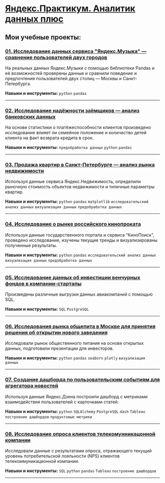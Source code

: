 # [**Яндекс.Практикум. Аналитик данных плюс**](https://practicum.yandex.ru/profile/data-analyst-plus/)  

## **Мои учебные проекты:**  

### **[01. Исследование данных сервиса "Яндекс.Музыка" — сравнение пользователей двух городов](https://github.com/DMiheev-DAplus/educational-project/blob/main/01%20%D0%98%D1%81%D1%81%D0%BB%D0%B5%D0%B4%D0%BE%D0%B2%D0%B0%D0%BD%D0%B8%D0%B5%20%D0%B4%D0%B0%D0%BD%D0%BD%D1%8B%D1%85%20%D1%81%D0%B5%D1%80%D0%B2%D0%B8%D1%81%D0%B0%20%D0%AF%D0%BD%D0%B4%D0%B5%D0%BA%D1%81-%D0%9C%D1%83%D0%B7%D1%8B%D0%BA%D0%B0.ipynb)**
На реальных данных Яндекс.Музыки c помощью библиотеки Pandas и её возможностей проверены данные и сравнили поведение и предпочтения пользователей двух столиц — Москвы и Санкт-Петербурга.

**Навыки и инструменты:** `python` `pandas`

---
### **[02. Исследование надёжности заёмщиков — анализ банковских данных](https://github.com/DMiheev-DAplus/educational-project/blob/main/02%20%D0%98%D1%81%D1%81%D0%BB%D0%B5%D0%B4%D0%BE%D0%B2%D0%B0%D0%BD%D0%B8%D0%B5%20%D0%BD%D0%B0%D0%B4%D1%91%D0%B6%D0%BD%D0%BE%D1%81%D1%82%D0%B8%20%D0%B7%D0%B0%D1%91%D0%BC%D1%89%D0%B8%D0%BA%D0%BE%D0%B2.ipynb)**
На основе статистики о платёжеспособности клиентов произведено исследование влияет ли семейное положение и количество детей клиента на факт возврата кредита в срок.

**Навыки и инструменты:** `предобработка данных` `python` `pandas`

---

### **[03. Продажа квартир в Санкт-Петербурге — анализ рынка недвижимости](https://github.com/DMiheev-DAplus/educational-project/blob/main/03%20%D0%9F%D1%80%D0%BE%D0%B4%D0%B0%D0%B6%D0%B0%20%D0%BA%D0%B2%D0%B0%D1%80%D1%82%D0%B8%D1%80%20%D0%B2%20%D0%A1%D0%B0%D0%BD%D0%BA%D1%82-%D0%9F%D0%B5%D1%82%D0%B5%D1%80%D0%B1%D1%83%D1%80%D0%B3%D0%B5.ipynb)**
Используя данные сервиса Яндекс.Недвижимость, определили рыночную стоимость объектов недвижимости и типичные параметры квартир.

**Навыки и инструменты:** `python` `pandas` `matplotlib` `исследовательский анализ данных` `визуализация данных` `предобработка данных`

---

### **[04. Исследование о рынке российского кинопроката](https://github.com/DMiheev-DAplus/educational-project/blob/main/04%20%D0%98%D1%81%D1%81%D0%BB%D0%B5%D0%B4%D0%BE%D0%B2%D0%B0%D0%BD%D0%B8%D0%B5%20%D0%BE%20%D1%80%D1%8B%D0%BD%D0%BA%D0%B5%20%D1%80%D0%BE%D1%81%D1%81%D0%B8%D0%B9%D1%81%D0%BA%D0%BE%D0%B3%D0%BE%20%D0%BA%D0%B8%D0%BD%D0%BE%D0%BF%D1%80%D0%BE%D0%BA%D0%B0%D1%82%D0%B0.ipynb)**
Используя данные государственного портала и сервиса “КиноПоиск”, проведено исследование, изучены текущие тренды и визуализированы полученные результаты.

**Навыки и инструменты:** `python` `pandas` `исследовательский анализ данных` `визуализация данных` `предобработка данных`

---

### **[05. Исследование данных об инвестиции венчурных фондов в компании-стартапы](ххххх)**
Произведены различные выгрузки данных авиакомпаний с помощью SQL.

**Навыки и инструменты:** `SQL` `PostgreSQL`

---
### **[06. Исследования рынка общепита в Москве для принятия решения об открытии нового заведения](https://github.com/DMiheev-DAplus/educational-project/blob/main/06%20%D0%98%D1%81%D1%81%D0%BB%D0%B5%D0%B4%D0%BE%D0%B2%D0%B0%D0%BD%D0%B8%D1%8F%20%D1%80%D1%8B%D0%BD%D0%BA%D0%B0%20%D0%BE%D0%B1%D1%89%D0%B5%D0%BF%D0%B8%D1%82%D0%B0%20%D0%B2%20%D0%9C%D0%BE%D1%81%D0%BA%D0%B2%D0%B5.ipynb)**
Исследовали рынок общественного питания на основе открытых данных, подготовили презентации для инвесторов.

**Навыки и инструменты:** `python` `pandas` `seaborn` `plotly` `визуализация данных`

---
### **[07. Создание дашборда по пользовательским событиям для агрегатора новостей](https://public.tableau.com/app/profile/.76353840/viz/Dashboard_16484564145670/Dashboard?publish=yes)**
Используя данные Яндекс.Дзена построили дашборд с метриками взаимодействия пользователей с карточками статей.

**Навыки и инструменты:** `python` `SQLAlchemy` `PostgreSQL` `dash` `Tableau` `построение дашбордов` `продуктовые метрики`

---
### **[08. Исследование опроса клиентов телекомунникацонной компании](https://public.tableau.com/app/profile/.76353840/viz/SvodniyTwo/Dashboard1?publish=yes)**
Исследовали данные с результатами опроса, отражающего текущий уровень потребительской лояльности (NPS) клиентов телекоммуникационной компании.

**Навыки и инструменты:** `SQL` `python` `pandas` `Tableau` `построение дашбордов`

---
